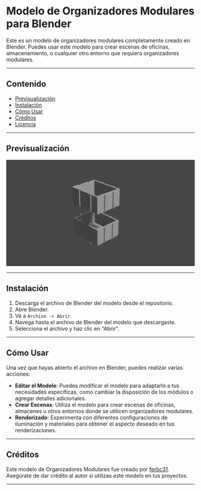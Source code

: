 # Modelo de Organizadores Modulares para Blender

Este es un modelo de organizadores modulares completamente creado en Blender. Puedes usar este modelo para crear escenas de oficinas, almacenamiento, o cualquier otro entorno que requiera organizadores modulares.

---

## Contenido

- [Previsualización](#previsualización)
- [Instalación](#instalación)
- [Cómo Usar](#cómo-usar)
- [Créditos](#créditos)
- [Licencia](#licencia)

---

## Previsualización

![Organizadores Modulares Modelo](organizadores.png)

---

## Instalación

1. Descarga el archivo de Blender del modelo desde el repositorio.
2. Abre Blender.
3. Ve a `Archivo -> Abrir`.
4. Navega hasta el archivo de Blender del modelo que descargaste.
5. Selecciona el archivo y haz clic en "Abrir".

---

## Cómo Usar

Una vez que hayas abierto el archivo en Blender, puedes realizar varias acciones:

- **Editar el Modelo**: Puedes modificar el modelo para adaptarlo a tus necesidades específicas, como cambiar la disposición de los módulos o agregar detalles adicionales.
- **Crear Escenas**: Utiliza el modelo para crear escenas de oficinas, almacenes u otros entornos donde se utilicen organizadores modulares.
- **Renderizado**: Experimenta con diferentes configuraciones de iluminación y materiales para obtener el aspecto deseado en tus renderizaciones.

---

## Créditos

Este modelo de Organizadores Modulares fue creado por [ferbc31](https://github.com/ferbc31). Asegúrate de dar crédito al autor si utilizas este modelo en tus proyectos.

---
